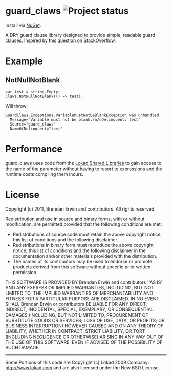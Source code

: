 guard_claws ![Project status](http://stillmaintained.com/littlebits/guard_claws.png)
=========

Install via [NuGet](http://www.nuget.org/List/Packages/guard_claws).

A DRY guard clause library designed to provide simple, readable guard clauses. Inspired by this [question on StackOverflow]( http://stackoverflow.com/questions/669678/what-is-the-smoothest-most-appealing-syntax-youve-found-for-asserting-parameter/670495).

Example
==============

NotNullNotBlank
----

    var test = string.Empty;
    Claws.NotNullNotBlank(() => test);
 
Will throw:
 
    GuardClaws.Exceptions.VariableMustNotBeBlankException was unhandled
      Message="Variable must not be blank./n/nDelinquent: test"
      Source="guard_claws"
      NameOfDelinquent="test"

Performance
===========

guard_claws uses code from the [Lokad Shared Libraries](http://abdullin.com/journal/2008/12/19/how-to-get-parameter-name-and-argument-value-from-c-lambda-v.html) to gain access to the name of the parameter without having to resort to expressions and the runtime costs compiling them incurs. 

License
===========
Copyright (c) 2011, Brendan Erwin and contributors.
All rights reserved.
 
Redistribution and use in source and binary forms, with or without
modification, are permitted provided that the following conditions are met:
    
  * Redistributions of source code must retain the above copyright
      notice, this list of conditions and the following disclaimer.
  * Redistributions in binary form must reproduce the above copyright
      notice, this list of conditions and the following disclaimer in the
      documentation and/or other materials provided with the distribution.
  * The names of its contributors may be used to endorse or promote products
      derived from this software without specific prior written permission.
 
THIS SOFTWARE IS PROVIDED BY Brendan Erwin and contributors ''AS IS'' AND ANY
EXPRESS OR IMPLIED WARRANTIES, INCLUDING, BUT NOT LIMITED TO, THE IMPLIED
WARRANTIES OF MERCHANTABILITY AND FITNESS FOR A PARTICULAR PURPOSE ARE
DISCLAIMED. IN NO EVENT SHALL Brendan Erwin or contributors BE LIABLE FOR ANY
DIRECT, INDIRECT, INCIDENTAL, SPECIAL, EXEMPLARY, OR CONSEQUENTIAL DAMAGES
(INCLUDING, BUT NOT LIMITED TO, PROCUREMENT OF SUBSTITUTE GOODS OR SERVICES;
LOSS OF USE, DATA, OR PROFITS; OR BUSINESS INTERRUPTION) HOWEVER CAUSED AND
ON ANY THEORY OF LIABILITY, WHETHER IN CONTRACT, STRICT LIABILITY, OR TORT
(INCLUDING NEGLIGENCE OR OTHERWISE) ARISING IN ANY WAY OUT OF THE USE OF THIS
SOFTWARE, EVEN IF ADVISED OF THE POSSIBILITY OF SUCH DAMAGE.

---------------------------

Some Portions of this code are  Copyright (c) Lokad 2009 Company: http://www.lokad.com 
and are also licensed under the New BSD License.